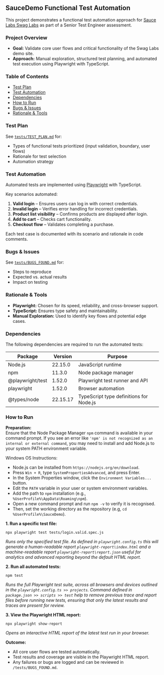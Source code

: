 ## SauceDemo Functional Test Automation

This project demonstrates a functional test automation approach for [Sauce Labs Swag Labs](https://www.saucedemo.com/v1/) as part of a Senior Test Engineer assessment.

### Project Overview

- **Goal:** Validate core user flows and critical functionality of the Swag Labs demo site.
- **Approach:** Manual exploration, structured test planning, and automated test execution using Playwright with TypeScript.

### Table of Contents

- [Test Plan](#test-plan)
- [Test Automation](#test-automation)
- [Dependencies](#dependencies)
- [How to Run](#how-to-run)
- [Bugs & Issues](#bugs--issues)
- [Rationale & Tools](#rationale--tools)

### Test Plan

See [`tests/TEST_PLAN.md`](tests/TEST_PLAN.md) for:
- Types of functional tests prioritized (input validation, boundary, user flows)
- Rationale for test selection
- Automation strategy

### Test Automation

Automated tests are implemented using [Playwright](https://playwright.dev/) with TypeScript.  

Key scenarios automated:
1. **Valid login** – Ensures users can log in with correct credentials.
2. **Invalid login** – Verifies error handling for incorrect credentials.
3. **Product list visibility** – Confirms products are displayed after login.
4. **Add to cart** – Checks cart functionality.
5. **Checkout flow** – Validates completing a purchase.

Each test case is documented with its scenario and rationale in code comments.

### Bugs & Issues

See [`tests/BUGS_FOUND.md`](tests/BUGS_FOUND.md) for:
- Steps to reproduce
- Expected vs. actual results
- Impact on testing

### Rationale & Tools

- **Playwright:** Chosen for its speed, reliability, and cross-browser support.
- **TypeScript:** Ensures type safety and maintainability.
- **Manual Exploration:** Used to identify key flows and potential edge cases.

### Dependencies

The following dependencies are required to run the automated tests:

| Package            | Version      | Purpose                                 |
|--------------------|-------------|-----------------------------------------|
| Node.js            | 22.15.0     | JavaScript runtime                      |
| npm                | 11.3.0      | Node package manager                    |
| @playwright/test   | 1.52.0     | Playwright test runner and API          |
| playwright         | 1.52.0     | Browser automation                      |
| @types/node        | 22.15.17   | TypeScript type definitions for Node.js |

### How to Run

**Preparation:**  
Ensure that the Node Package Manager `npm` command is available in your command prompt. If you see an error like `'npm' is not recognized as an internal or external command`, you may need to install and add Node.js to your system PATH environment variable.

Windows OS Instructions:
- Node.js can be installed from `https://nodejs.org/en/download`.
- Press `Win + R`, type `SystemPropertiesAdvanced`, and press Enter.
- In the System Properties window, click the `Environment Variables...` button.
- Edit the `PATH` variable in your user or system environment variables.
- Add the path to `npm` installation (e.g., `%UserProfile%\AppData\Roaming\npm`).
- Open a new command prompt and run `npm -v` to verify it is recognised.
- Then, set the working directory as the repository (e.g, `cd %UserProfile%\SauceDemo`).

**1. Run a specific test file:**
```
npx playwright test tests/login.valid.spec.js
```

*Runs only the specified test file. As defined in `playwright.config.ts` this will generate a human-readable report `playwright-report\index.html` and a machine-readable report `playwright-report\report.json` useful for analytics and advanced reporting beyond the default HTML report.*

**2. Run all automated tests:**
```
npm test
```
*Runs the full Playwright test suite, across all browsers and devices outlined in the `playwright.config.ts >> projects`. Command defined in `package.json >> scripts >> test` help to remove previous trace and report files before running new tests, ensuring that only the latest results and traces are present for review.*

**3. View the Playwright HTML report:**
```
npx playwright show-report
```
*Opens an interactive HTML report of the latest test run in your browser.*

**Outcome:**  
- All core user flows are tested automatically.
- Test results and coverage are visible in the Playwright HTML report.
- Any failures or bugs are logged and can be reviewed in `/tests/BUGS_FOUND.md`.